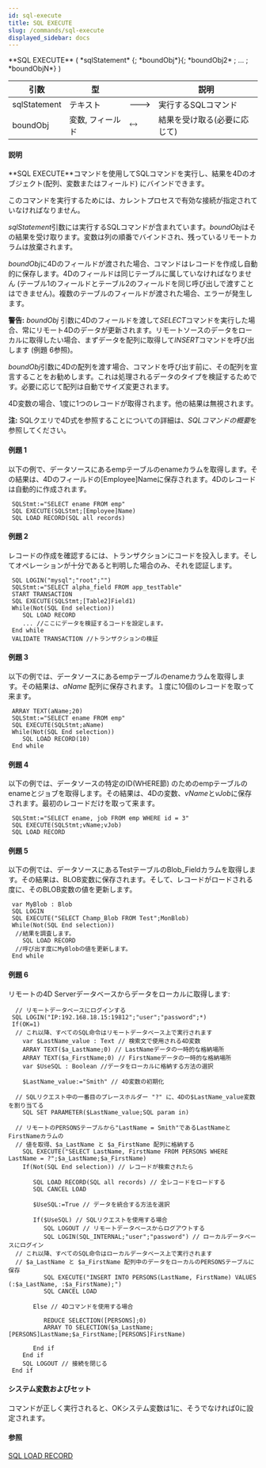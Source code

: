 ```yaml
---
id: sql-execute
title: SQL EXECUTE
slug: /commands/sql-execute
displayed_sidebar: docs
---
```


<!--REF #_command_.SQL EXECUTE.Syntax-->**SQL EXECUTE** ( *sqlStatement* {; *boundObj*}{; *boundObj2* ; ... ; *boundObjN*} )<!-- END REF-->
<!--REF #_command_.SQL EXECUTE.Params-->
| 引数 | 型 |  | 説明 |
| --- | --- | --- | --- |
| sqlStatement | テキスト | &#x1F852; | 実行するSQLコマンド |
| boundObj | 変数, フィールド | &#x1F858; | 結果を受け取る(必要に応じて) |

<!-- END REF-->

#### 説明 

<!--REF #_command_.SQL EXECUTE.Summary-->**SQL EXECUTE**コマンドを使用してSQLコマンドを実行し、結果を4Dのオブジェクト(配列、変数またはフィールド) にバインドできます。<!-- END REF-->

このコマンドを実行するためには、カレントプロセスで有効な接続が指定されていなければなりません。

*sqlStatement*引数には実行するSQLコマンドが含まれています。*boundObj*はその結果を受け取ります。変数は列の順番でバインドされ、残っているリモートカラムは放棄されます。

*boundObj*に4Dのフィールドが渡された場合、コマンドはレコードを作成し自動的に保存します。4Dのフィールドは同じテーブルに属していなければなりません (テーブル1のフィールドとテーブル2のフィールドを同じ呼び出しで渡すことはできません)。複数のテーブルのフィールドが渡された場合、エラーが発生します。

**警告:** *boundObj* 引数に4Dのフィールドを渡して*SELECT*コマンドを実行した場合、常にリモート4Dのデータが更新されます。リモートソースのデータをローカルに取得したい場合、まずデータを配列に取得して*INSERT*コマンドを呼び出します (例題 6参照)。 

*boundObj*引数に4Dの配列を渡す場合、コマンドを呼び出す前に、その配列を宣言することをお勧めします。これは処理されるデータのタイプを検証するためです。必要に応じて配列は自動でサイズ変更されます。

4D変数の場合、1度に1つのレコードが取得されます。他の結果は無視されます。

**注:** SQLクエリで4D式を参照することについての詳細は、*SQLコマンドの概要*を参照してください。

#### 例題 1 

以下の例で、データソースにあるempテーブルのenameカラムを取得します。その結果は、4Dのフィールドの\[Employee\]Nameに保存されます。4Dのレコードは自動的に作成されます。

```4d
 SQLStmt:="SELECT ename FROM emp"
 SQL EXECUTE(SQLStmt;[Employee]Name)
 SQL LOAD RECORD(SQL all records)
```

#### 例題 2 

レコードの作成を確認するには、トランザクションにコードを投入します。そしてオペレーションが十分であると判明した場合のみ、それを認証します。

```4d
 SQL LOGIN("mysql";"root";"")
 SQLStmt:="SELECT alpha_field FROM app_testTable"
 START TRANSACTION
 SQL EXECUTE(SQLStmt;[Table2]Field1)
 While(Not(SQL End selection))
    SQL LOAD RECORD
    ... //ここにデータを検証するコードを設定します。
 End while
 VALIDATE TRANSACTION //トランザクションの検証
```

#### 例題 3 

以下の例では、データソースにあるempテーブルのenameカラムを取得します。その結果は、*aName* 配列に保存されます。１度に10個のレコードを取って来ます。

```4d
 ARRAY TEXT(aName;20)
 SQLStmt:="SELECT ename FROM emp"
 SQL EXECUTE(SQLStmt;aName)
 While(Not(SQL End selection))
    SQL LOAD RECORD(10)
 End while
```

#### 例題 4 

以下の例では、データソースの特定のID(WHERE節) のためのempテーブルのenameとジョブを取得します。その結果は、4Dの変数、*vName*と*vJob*に保存されます。最初のレコードだけを取って来ます。

```4d
 SQLStmt:="SELECT ename, job FROM emp WHERE id = 3"
 SQL EXECUTE(SQLStmt;vName;vJob)
 SQL LOAD RECORD
```

#### 例題 5 

以下の例では、データソースにあるTestテーブルのBlob\_Fieldカラムを取得します。その結果は、BLOB変数に保存されます。そして、レコードがロードされる度に、そのBLOB変数の値を更新します。

```4d
 var MyBlob : Blob
 SQL LOGIN
 SQL EXECUTE("SELECT Champ_Blob FROM Test";MonBlob)
 While(Not(SQL End selection))
  //結果を調査します。
    SQL LOAD RECORD
  //呼び出す度にMyBlobの値を更新します。
 End while
```

#### 例題 6 

リモートの4D Serverデータベースからデータをローカルに取得します:

```4d
  // リモートデータベースにログインする
 SQL LOGIN("IP:192.168.18.15:19812";"user";"password";*)
 If(OK=1)
  // これ以降、すべてのSQL命令はリモートデータベース上で実行されます
    var $LastName_value : Text // 検索文で使用される4D変数
    ARRAY TEXT($a_LastName;0) // LastNameデータの一時的な格納場所
    ARRAY TEXT($a_FirstName;0) // FirstNameデータの一時的な格納場所
    var $UseSQL : Boolean //データをローカルに格納する方法の選択
 
    $LastName_value:="Smith" // 4D変数の初期化
 
  // SQLリクエスト中の一番目のプレースホルダー "?" に、4Dの$LastName_value変数を割り当てる
    SQL SET PARAMETER($LastName_value;SQL param in)
 
  // リモートのPERSONSテーブルから"LastName = Smith"であるLastNameとFirstNameカラムの
  // 値を取得、$a_LastName と $a_FirstName 配列に格納する
    SQL EXECUTE("SELECT LastName, FirstName FROM PERSONS WHERE LastName = ?";$a_LastName;$a_FirstName)
    If(Not(SQL End selection)) // レコードが検索されたら
 
       SQL LOAD RECORD(SQL all records) // 全レコードをロードする
       SQL CANCEL LOAD
 
       $UseSQL:=True // データを統合する方法を選択
 
       If($UseSQL) // SQLリクエストを使用する場合
          SQL LOGOUT // リモートデータベースからログアウトする
          SQL LOGIN(SQL_INTERNAL;"user";"password") // ローカルデータベースにログイン
  // これ以降、すべてのSQL命令はローカルデータベース上で実行されます
  // $a_LastName と $a_FirstName 配列中のデータをローカルのPERSONSテーブルに保存
          SQL EXECUTE("INSERT INTO PERSONS(LastName, FirstName) VALUES (:$a_LastName, :$a_FirstName);")
          SQL CANCEL LOAD
 
       Else // 4Dコマンドを使用する場合
 
          REDUCE SELECTION([PERSONS];0)
          ARRAY TO SELECTION($a_LastName;[PERSONS]LastName;$a_FirstName;[PERSONS]FirstName)
 
       End if
    End if
    SQL LOGOUT // 接続を閉じる
 End if
```

#### システム変数およびセット 

コマンドが正しく実行されると、OKシステム変数は1に、そうでなければ0に設定されます。

#### 参照 

[SQL LOAD RECORD](sql-load-record.md)  